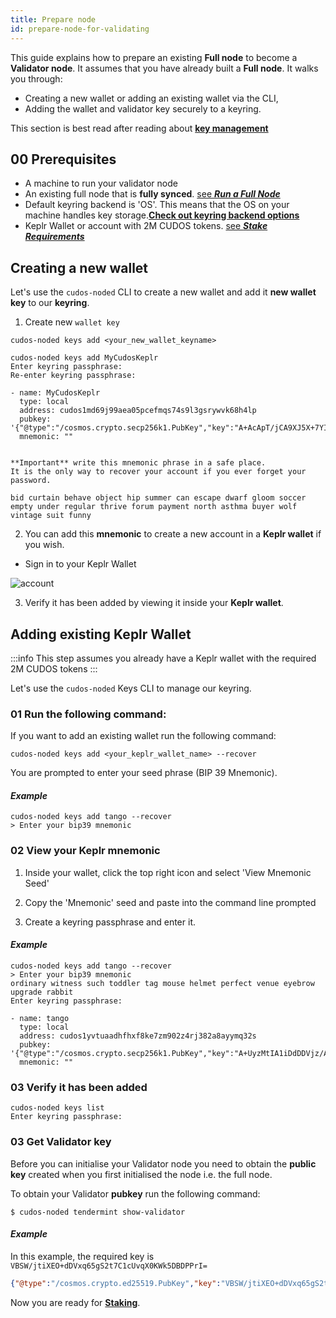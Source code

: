 ```yaml
---
title: Prepare node
id: prepare-node-for-validating
---
```


This guide explains how to prepare an existing **Full node** to become a **Validator node**. It assumes that you have already built a **Full node**. It walks you through: 

- Creating a new wallet or adding an existing wallet via the CLI, 
- Adding the wallet and validator key securely to a keyring. 

This section is best read after reading about [**key management**](/docs/node/security/key-management)

## 00 Prerequisites

* A machine to run your validator node
* An existing full node that is **fully synced**. [see ***Run a Full Node***](run-full-node)
* Default keyring backend is 'OS'. This means that the OS on your machine handles key storage.[**Check out keyring backend options**](/docs/node/security/key-management) 
* Keplr Wallet or account with 2M CUDOS tokens. [see ***Stake Requirements***](/docs/node/prerequisites/stake-req)


## Creating a new wallet

Let's use the `cudos-noded` CLI to create a new wallet and add it **new wallet key** to our **keyring**.

1. Create new `wallet key` 

```shell
cudos-noded keys add <your_new_wallet_keyname>
```
```shell
cudos-noded keys add MyCudosKeplr
Enter keyring passphrase:
Re-enter keyring passphrase:

- name: MyCudosKeplr
  type: local
  address: cudos1md69j99aea05pcefmqs74s9l3gsrywvk68h4lp
  pubkey: '{"@type":"/cosmos.crypto.secp256k1.PubKey","key":"A+AcApT/jCA9XJ5X+7YIvBgyA/hmp8vsWhJi1Mz6xA0S"}'
  mnemonic: ""


**Important** write this mnemonic phrase in a safe place.
It is the only way to recover your account if you ever forget your password.

bid curtain behave object hip summer can escape dwarf gloom soccer empty under regular thrive forum payment north asthma buyer wolf vintage suit funny
```

2. You can add this **mnemonic** to create a new account in a **Keplr wallet** if you wish. 

- Sign in to your Keplr Wallet

![account](@site/static/img/keplr-account.png)

3. Verify it has been added by viewing it inside your **Keplr wallet**. 

## Adding existing Keplr Wallet

:::info
This step assumes you already have a Keplr wallet with the required 2M CUDOS tokens
::: 

Let's use the `cudos-noded` Keys CLI to manage our keyring. 

### 01 Run the following command:

If you want to add an existing wallet run the following command:

```shell
cudos-noded keys add <your_keplr_wallet_name> --recover
```
You are prompted to enter your seed phrase (BIP 39 Mnemonic). 

#### *Example*

```shell
cudos-noded keys add tango --recover
> Enter your bip39 mnemonic
```

### 02 View your Keplr mnemonic

1. Inside your wallet, click the top right icon and select  'View Mnemonic Seed'

2. Copy the 'Mnemonic' seed and paste into the command line prompted

3. Create a keyring passphrase and enter it. 

#### *Example*

```shell
cudos-noded keys add tango --recover
> Enter your bip39 mnemonic
ordinary witness such toddler tag mouse helmet perfect venue eyebrow upgrade rabbit
Enter keyring passphrase:

- name: tango
  type: local
  address: cudos1yvtuaadhfhxf8ke7zm902z4rj382a8ayymq32s
  pubkey: '{"@type":"/cosmos.crypto.secp256k1.PubKey","key":"A+UyzMtIA1iDdDDVjz/AMv7AxzhsgbypkHSB5+fJlBpt"}'
  mnemonic: ""
```

### 03 Verify it has been added 

```shell 
cudos-noded keys list
Enter keyring passphrase:
```

### 03 Get Validator key

Before you can initialise your Validator node you need to obtain the **public key** created when you first initialised the node i.e. the full node. 

To obtain your Validator **pubkey** run the following command:

```shell
$ cudos-noded tendermint show-validator
```

#### *Example*

In this example, the required key is `VBSW/jtiXEO+dDVxq65gS2t7C1cUvqX0KWk5DBDPPrI=`

```json
{"@type":"/cosmos.crypto.ed25519.PubKey","key":"VBSW/jtiXEO+dDVxq65gS2t7C1cUvqX0KWk5DBDPPrI="}
```

Now you are ready for [**Staking**](/docs/node/run-node/stake-node).











